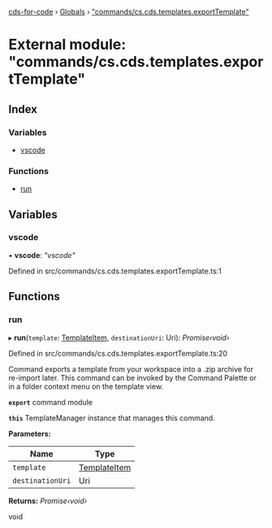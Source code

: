 [cds-for-code](../README.md) › [Globals](../globals.md) › ["commands/cs.cds.templates.exportTemplate"](_commands_cs_cds_templates_exporttemplate_.md)

# External module: "commands/cs.cds.templates.exportTemplate"

## Index

### Variables

* [vscode](_commands_cs_cds_templates_exporttemplate_.md#vscode)

### Functions

* [run](_commands_cs_cds_templates_exporttemplate_.md#run)

## Variables

###  vscode

• **vscode**: *"vscode"*

Defined in src/commands/cs.cds.templates.exportTemplate.ts:1

## Functions

###  run

▸ **run**(`template`: [TemplateItem](../classes/_components_templates_types_.templateitem.md), `destinationUri`: Uri): *Promise‹void›*

Defined in src/commands/cs.cds.templates.exportTemplate.ts:20

Command exports a template from your workspace into a .zip archive for re-import later.
This command can be invoked by the Command Palette or in a folder context menu on the template view.

**`export`** command module

**`this`** TemplateManager instance that manages this command.

**Parameters:**

Name | Type |
------ | ------ |
`template` | [TemplateItem](../classes/_components_templates_types_.templateitem.md) |
`destinationUri` | Uri |

**Returns:** *Promise‹void›*

void
